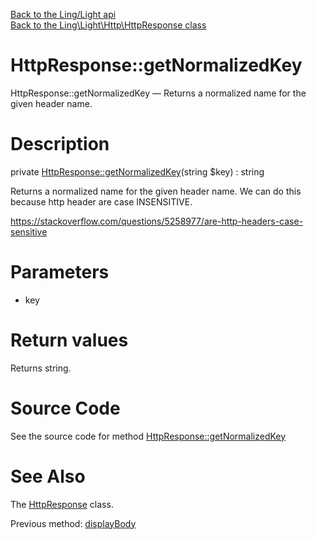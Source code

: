 [Back to the Ling/Light api](https://github.com/lingtalfi/Light/blob/master/doc/api/Ling/Light.md)<br>
[Back to the Ling\Light\Http\HttpResponse class](https://github.com/lingtalfi/Light/blob/master/doc/api/Ling/Light/Http/HttpResponse.md)


HttpResponse::getNormalizedKey
================



HttpResponse::getNormalizedKey — Returns a normalized name for the given header name.




Description
================


private [HttpResponse::getNormalizedKey](https://github.com/lingtalfi/Light/blob/master/doc/api/Ling/Light/Http/HttpResponse/getNormalizedKey.md)(string $key) : string




Returns a normalized name for the given header name.
We can do this because http header are case INSENSITIVE.

https://stackoverflow.com/questions/5258977/are-http-headers-case-sensitive




Parameters
================


- key

    


Return values
================

Returns string.








Source Code
===========
See the source code for method [HttpResponse::getNormalizedKey](https://github.com/lingtalfi/Light/blob/master/Http/HttpResponse.php#L380-L383)


See Also
================

The [HttpResponse](https://github.com/lingtalfi/Light/blob/master/doc/api/Ling/Light/Http/HttpResponse.md) class.

Previous method: [displayBody](https://github.com/lingtalfi/Light/blob/master/doc/api/Ling/Light/Http/HttpResponse/displayBody.md)<br>

